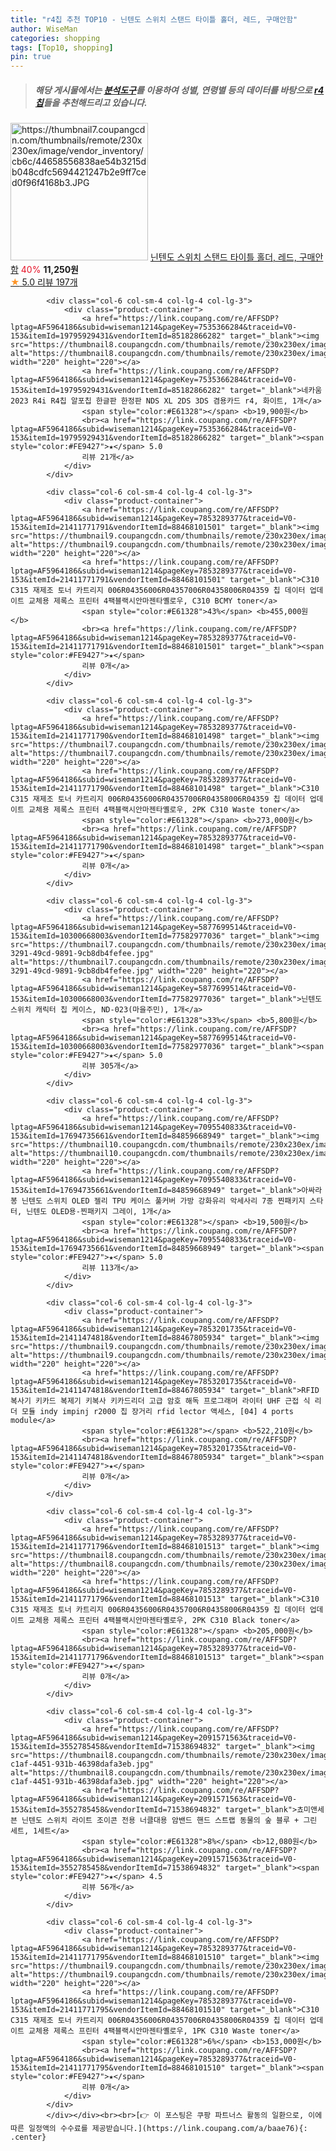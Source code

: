 ```yaml
---
title: "r4칩 추천 TOP10 - 닌텐도 스위치 스탠드 타이틀 홀더, 레드, 구매안함"
author: WiseMan
categories: shopping
tags: [Top10, shopping]
pin: true
---
```


> ##### 해당 게시물에서는 [**분석도구**](https://itemscout.io/)를 이용하여 **성별**, **연령별** 등의 데이터를 바탕으로 [**r4칩**](https://link.coupang.com/a/baae76)들을 추천해드리고 있습니다.
<div class="container"><div class="row">
            <div class="col-6 col-sm-4 col-lg-4 col-lg-3">
                <div class="product-container">
                    <a href="https://link.coupang.com/re/AFFSDP?lptag=AF5964186&subid=wiseman1214&pageKey=7762280505&traceid=V0-153&itemId=7013518351&vendorItemId=87539874269" target="_blank"><img src="https://thumbnail7.coupangcdn.com/thumbnails/remote/230x230ex/image/vendor_inventory/cb6c/44658556838ae54b3215db048cdfc5694421247b2e9ff7ced0f96f4168b3.JPG" alt="https://thumbnail7.coupangcdn.com/thumbnails/remote/230x230ex/image/vendor_inventory/cb6c/44658556838ae54b3215db048cdfc5694421247b2e9ff7ced0f96f4168b3.JPG" width="220" height="220"></a>
                    <a href="https://link.coupang.com/re/AFFSDP?lptag=AF5964186&subid=wiseman1214&pageKey=7762280505&traceid=V0-153&itemId=7013518351&vendorItemId=87539874269" target="_blank">닌텐도 스위치 스탠드 타이틀 홀더, 레드, 구매안함</a>
                    <span style="color:#E61328">40%</span> <b>11,250원</b>
                    <br><a href="https://link.coupang.com/re/AFFSDP?lptag=AF5964186&subid=wiseman1214&pageKey=7762280505&traceid=V0-153&itemId=7013518351&vendorItemId=87539874269" target="_blank"><span style="color:#FE9427">★</span> 5.0
                    리뷰 197개</a>
                </div>
            </div>
            
            <div class="col-6 col-sm-4 col-lg-4 col-lg-3">
                <div class="product-container">
                    <a href="https://link.coupang.com/re/AFFSDP?lptag=AF5964186&subid=wiseman1214&pageKey=7535366284&traceid=V0-153&itemId=19795929431&vendorItemId=85182866282" target="_blank"><img src="https://thumbnail8.coupangcdn.com/thumbnails/remote/230x230ex/image/vendor_inventory/b592/584057b0ca7ae8f2d076f5a8b1dabf2e57da61c7299121765d5fef289721.png" alt="https://thumbnail8.coupangcdn.com/thumbnails/remote/230x230ex/image/vendor_inventory/b592/584057b0ca7ae8f2d076f5a8b1dabf2e57da61c7299121765d5fef289721.png" width="220" height="220"></a>
                    <a href="https://link.coupang.com/re/AFFSDP?lptag=AF5964186&subid=wiseman1214&pageKey=7535366284&traceid=V0-153&itemId=19795929431&vendorItemId=85182866282" target="_blank">네카움 2023 R4i R4칩 알포칩 한글판 한정판 NDS XL 2DS 3DS 겸용카드 r4, 화이트, 1개</a>
                    <span style="color:#E61328"></span> <b>19,900원</b>
                    <br><a href="https://link.coupang.com/re/AFFSDP?lptag=AF5964186&subid=wiseman1214&pageKey=7535366284&traceid=V0-153&itemId=19795929431&vendorItemId=85182866282" target="_blank"><span style="color:#FE9427">★</span> 5.0
                    리뷰 21개</a>
                </div>
            </div>
            
            <div class="col-6 col-sm-4 col-lg-4 col-lg-3">
                <div class="product-container">
                    <a href="https://link.coupang.com/re/AFFSDP?lptag=AF5964186&subid=wiseman1214&pageKey=7853289377&traceid=V0-153&itemId=21411771791&vendorItemId=88468101501" target="_blank"><img src="https://thumbnail9.coupangcdn.com/thumbnails/remote/230x230ex/image/vendor_inventory/4156/e1688a3e6a5fbd5a4422a091d3989aae4483537fc295c6619be4700aab11.jpg" alt="https://thumbnail9.coupangcdn.com/thumbnails/remote/230x230ex/image/vendor_inventory/4156/e1688a3e6a5fbd5a4422a091d3989aae4483537fc295c6619be4700aab11.jpg" width="220" height="220"></a>
                    <a href="https://link.coupang.com/re/AFFSDP?lptag=AF5964186&subid=wiseman1214&pageKey=7853289377&traceid=V0-153&itemId=21411771791&vendorItemId=88468101501" target="_blank">C310 C315 재제조 토너 카트리지 006R04356006R04357006R04358006R04359 칩 데이터 업데이트 교체용 제록스 프린터 4팩블랙시안마젠타옐로우, C310 BCMY toner</a>
                    <span style="color:#E61328">43%</span> <b>455,000원</b>
                    <br><a href="https://link.coupang.com/re/AFFSDP?lptag=AF5964186&subid=wiseman1214&pageKey=7853289377&traceid=V0-153&itemId=21411771791&vendorItemId=88468101501" target="_blank"><span style="color:#FE9427">★</span> 
                    리뷰 0개</a>
                </div>
            </div>
            
            <div class="col-6 col-sm-4 col-lg-4 col-lg-3">
                <div class="product-container">
                    <a href="https://link.coupang.com/re/AFFSDP?lptag=AF5964186&subid=wiseman1214&pageKey=7853289377&traceid=V0-153&itemId=21411771790&vendorItemId=88468101498" target="_blank"><img src="https://thumbnail7.coupangcdn.com/thumbnails/remote/230x230ex/image/vendor_inventory/43bf/46c7c393cc6b400b0ccc56e80620b2a40ae0819656f00a27866c74459b84.jpg" alt="https://thumbnail7.coupangcdn.com/thumbnails/remote/230x230ex/image/vendor_inventory/43bf/46c7c393cc6b400b0ccc56e80620b2a40ae0819656f00a27866c74459b84.jpg" width="220" height="220"></a>
                    <a href="https://link.coupang.com/re/AFFSDP?lptag=AF5964186&subid=wiseman1214&pageKey=7853289377&traceid=V0-153&itemId=21411771790&vendorItemId=88468101498" target="_blank">C310 C315 재제조 토너 카트리지 006R04356006R04357006R04358006R04359 칩 데이터 업데이트 교체용 제록스 프린터 4팩블랙시안마젠타옐로우, 2PK C310 Waste toner</a>
                    <span style="color:#E61328"></span> <b>273,000원</b>
                    <br><a href="https://link.coupang.com/re/AFFSDP?lptag=AF5964186&subid=wiseman1214&pageKey=7853289377&traceid=V0-153&itemId=21411771790&vendorItemId=88468101498" target="_blank"><span style="color:#FE9427">★</span> 
                    리뷰 0개</a>
                </div>
            </div>
            
            <div class="col-6 col-sm-4 col-lg-4 col-lg-3">
                <div class="product-container">
                    <a href="https://link.coupang.com/re/AFFSDP?lptag=AF5964186&subid=wiseman1214&pageKey=5877699514&traceid=V0-153&itemId=10300668003&vendorItemId=77582977036" target="_blank"><img src="https://thumbnail7.coupangcdn.com/thumbnails/remote/230x230ex/image/retail/images/2021/07/20/13/5/8a1f3c2d-3291-49cd-9891-9cb8db4fefee.jpg" alt="https://thumbnail7.coupangcdn.com/thumbnails/remote/230x230ex/image/retail/images/2021/07/20/13/5/8a1f3c2d-3291-49cd-9891-9cb8db4fefee.jpg" width="220" height="220"></a>
                    <a href="https://link.coupang.com/re/AFFSDP?lptag=AF5964186&subid=wiseman1214&pageKey=5877699514&traceid=V0-153&itemId=10300668003&vendorItemId=77582977036" target="_blank">닌텐도 스위치 캐릭터 칩 케이스, ND-023(마을주민), 1개</a>
                    <span style="color:#E61328">33%</span> <b>5,800원</b>
                    <br><a href="https://link.coupang.com/re/AFFSDP?lptag=AF5964186&subid=wiseman1214&pageKey=5877699514&traceid=V0-153&itemId=10300668003&vendorItemId=77582977036" target="_blank"><span style="color:#FE9427">★</span> 5.0
                    리뷰 305개</a>
                </div>
            </div>
            
            <div class="col-6 col-sm-4 col-lg-4 col-lg-3">
                <div class="product-container">
                    <a href="https://link.coupang.com/re/AFFSDP?lptag=AF5964186&subid=wiseman1214&pageKey=7095540833&traceid=V0-153&itemId=17694735661&vendorItemId=84859668949" target="_blank"><img src="https://thumbnail10.coupangcdn.com/thumbnails/remote/230x230ex/image/vendor_inventory/5ca5/8b76e9bf9df0743f16e59af0c4709fb90938d28652680730616b37bc2e81.jpg" alt="https://thumbnail10.coupangcdn.com/thumbnails/remote/230x230ex/image/vendor_inventory/5ca5/8b76e9bf9df0743f16e59af0c4709fb90938d28652680730616b37bc2e81.jpg" width="220" height="220"></a>
                    <a href="https://link.coupang.com/re/AFFSDP?lptag=AF5964186&subid=wiseman1214&pageKey=7095540833&traceid=V0-153&itemId=17694735661&vendorItemId=84859668949" target="_blank">아싸라봉 닌텐도 스위치 OLED 젤리 TPU 케이스 풀커버 가방 강화유리 악세사리 7종 찐패키지 스타터, 닌텐도 OLED용-찐패키지 그레이, 1개</a>
                    <span style="color:#E61328"></span> <b>19,500원</b>
                    <br><a href="https://link.coupang.com/re/AFFSDP?lptag=AF5964186&subid=wiseman1214&pageKey=7095540833&traceid=V0-153&itemId=17694735661&vendorItemId=84859668949" target="_blank"><span style="color:#FE9427">★</span> 5.0
                    리뷰 113개</a>
                </div>
            </div>
            
            <div class="col-6 col-sm-4 col-lg-4 col-lg-3">
                <div class="product-container">
                    <a href="https://link.coupang.com/re/AFFSDP?lptag=AF5964186&subid=wiseman1214&pageKey=7853201735&traceid=V0-153&itemId=21411474818&vendorItemId=88467805934" target="_blank"><img src="https://thumbnail9.coupangcdn.com/thumbnails/remote/230x230ex/image/vendor_inventory/6488/a6d29bce03e4e67dc5981f63b747a49175a29551c926920ef0a375ef9a18.png" alt="https://thumbnail9.coupangcdn.com/thumbnails/remote/230x230ex/image/vendor_inventory/6488/a6d29bce03e4e67dc5981f63b747a49175a29551c926920ef0a375ef9a18.png" width="220" height="220"></a>
                    <a href="https://link.coupang.com/re/AFFSDP?lptag=AF5964186&subid=wiseman1214&pageKey=7853201735&traceid=V0-153&itemId=21411474818&vendorItemId=88467805934" target="_blank">RFID 복사기 키카드 복제기 키복사 키카드리더 고급 암호 해독 프로그래머 라이터 UHF 근접 식 리더 모듈 indy impinj r2000 칩 장거리 rfid lector 액세스, [04] 4 ports module</a>
                    <span style="color:#E61328"></span> <b>522,210원</b>
                    <br><a href="https://link.coupang.com/re/AFFSDP?lptag=AF5964186&subid=wiseman1214&pageKey=7853201735&traceid=V0-153&itemId=21411474818&vendorItemId=88467805934" target="_blank"><span style="color:#FE9427">★</span> 
                    리뷰 0개</a>
                </div>
            </div>
            
            <div class="col-6 col-sm-4 col-lg-4 col-lg-3">
                <div class="product-container">
                    <a href="https://link.coupang.com/re/AFFSDP?lptag=AF5964186&subid=wiseman1214&pageKey=7853289377&traceid=V0-153&itemId=21411771796&vendorItemId=88468101513" target="_blank"><img src="https://thumbnail8.coupangcdn.com/thumbnails/remote/230x230ex/image/vendor_inventory/0a93/81b821e9b8b8b4bf2880806a614277e525612eac0b6b4762a0d3434d7b4b.jpg" alt="https://thumbnail8.coupangcdn.com/thumbnails/remote/230x230ex/image/vendor_inventory/0a93/81b821e9b8b8b4bf2880806a614277e525612eac0b6b4762a0d3434d7b4b.jpg" width="220" height="220"></a>
                    <a href="https://link.coupang.com/re/AFFSDP?lptag=AF5964186&subid=wiseman1214&pageKey=7853289377&traceid=V0-153&itemId=21411771796&vendorItemId=88468101513" target="_blank">C310 C315 재제조 토너 카트리지 006R04356006R04357006R04358006R04359 칩 데이터 업데이트 교체용 제록스 프린터 4팩블랙시안마젠타옐로우, 2PK C310 Black toner</a>
                    <span style="color:#E61328"></span> <b>205,000원</b>
                    <br><a href="https://link.coupang.com/re/AFFSDP?lptag=AF5964186&subid=wiseman1214&pageKey=7853289377&traceid=V0-153&itemId=21411771796&vendorItemId=88468101513" target="_blank"><span style="color:#FE9427">★</span> 
                    리뷰 0개</a>
                </div>
            </div>
            
            <div class="col-6 col-sm-4 col-lg-4 col-lg-3">
                <div class="product-container">
                    <a href="https://link.coupang.com/re/AFFSDP?lptag=AF5964186&subid=wiseman1214&pageKey=2091571563&traceid=V0-153&itemId=3552785458&vendorItemId=71538694832" target="_blank"><img src="https://thumbnail8.coupangcdn.com/thumbnails/remote/230x230ex/image/retail/images/2020/09/08/15/5/c004963a-c1af-4451-931b-46398dafa3eb.jpg" alt="https://thumbnail8.coupangcdn.com/thumbnails/remote/230x230ex/image/retail/images/2020/09/08/15/5/c004963a-c1af-4451-931b-46398dafa3eb.jpg" width="220" height="220"></a>
                    <a href="https://link.coupang.com/re/AFFSDP?lptag=AF5964186&subid=wiseman1214&pageKey=2091571563&traceid=V0-153&itemId=3552785458&vendorItemId=71538694832" target="_blank">쵸미앤세븐 닌텐도 스위치 라이트 조이콘 전용 너클대용 암밴드 핸드 스트랩 동물의 숲 블루 + 그린 세트, 1세트</a>
                    <span style="color:#E61328">8%</span> <b>12,080원</b>
                    <br><a href="https://link.coupang.com/re/AFFSDP?lptag=AF5964186&subid=wiseman1214&pageKey=2091571563&traceid=V0-153&itemId=3552785458&vendorItemId=71538694832" target="_blank"><span style="color:#FE9427">★</span> 4.5
                    리뷰 56개</a>
                </div>
            </div>
            
            <div class="col-6 col-sm-4 col-lg-4 col-lg-3">
                <div class="product-container">
                    <a href="https://link.coupang.com/re/AFFSDP?lptag=AF5964186&subid=wiseman1214&pageKey=7853289377&traceid=V0-153&itemId=21411771795&vendorItemId=88468101510" target="_blank"><img src="https://thumbnail9.coupangcdn.com/thumbnails/remote/230x230ex/image/vendor_inventory/13f7/21dc7ecf3ec57a8cde489615a5b96b021aa106b67130e15bd30463a8b94a.jpg" alt="https://thumbnail9.coupangcdn.com/thumbnails/remote/230x230ex/image/vendor_inventory/13f7/21dc7ecf3ec57a8cde489615a5b96b021aa106b67130e15bd30463a8b94a.jpg" width="220" height="220"></a>
                    <a href="https://link.coupang.com/re/AFFSDP?lptag=AF5964186&subid=wiseman1214&pageKey=7853289377&traceid=V0-153&itemId=21411771795&vendorItemId=88468101510" target="_blank">C310 C315 재제조 토너 카트리지 006R04356006R04357006R04358006R04359 칩 데이터 업데이트 교체용 제록스 프린터 4팩블랙시안마젠타옐로우, 1PK C310 Waste toner</a>
                    <span style="color:#E61328">6%</span> <b>153,000원</b>
                    <br><a href="https://link.coupang.com/re/AFFSDP?lptag=AF5964186&subid=wiseman1214&pageKey=7853289377&traceid=V0-153&itemId=21411771795&vendorItemId=88468101510" target="_blank"><span style="color:#FE9427">★</span> 
                    리뷰 0개</a>
                </div>
            </div>
            </div></div><br><br>[👉 이 포스팅은 쿠팡 파트너스 활동의 일환으로, 이에 따른 일정액의 수수료를 제공받습니다.](https://link.coupang.com/a/baae76){: .center}